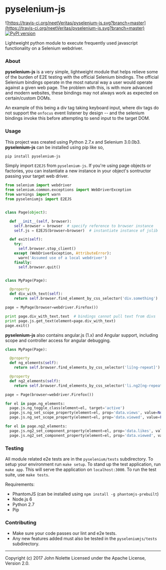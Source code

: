 # pyselenium-js
![https://travis-ci.org/neetVeritas/pyselenium-js.svg?branch=master](https://travis-ci.org/neetVeritas/pyselenium-js.svg?branch=master)
[![PyPI version](https://badge.fury.io/py/pyseleniumjs.svg)](https://badge.fury.io/py/pyseleniumjs)

Lightweight python module to execute frequently used javascript functionality on a Selenium webdriver.

### About
**pyselenium-js** is a very simple, lightweight module that helps relieve some of the burden of E2E testing with the official Selenium bindings.
The official Selenium bindings operate in the most natural way a user would operate against a given web page.
The problem with this, is with more advanced and modern websites, these bindings may not always work as expected on certain/custom DOMs.

An example of this being a div tag taking keyboard input, where div tags do not support the `onfocus` event listener by design -- and the selenium bindings invoke this before attempting to send input to the target DOM.

### Usage
This project was created using Python 2.7.x and Selenium 3.0.0b3. **pyselenium-js** can be installed using pip like so,

```bash
pip install pyselenium-js
```

Simply import `E2EJS` from `pyselenium-js`.
If you're using page objects or factories, you can instantiate a new instance in your object's sontructor passing your target web driver.

```python
from selenium import webdriver
from selenium.common.exceptions import WebDriverException
from warnings import warn
from pyseleniumjs import E2EJS


class Page(object):

  def __init__(self, browser):
    self.browser = browser  # specify reference to browser instance
    self.js = E2EJS(browser=browser)  # instantiate instance of jslib

  def exit(self):
    try:
      self.browser.stop_client()
    except (WebDriverException, AttributeError):
      warn('Assumed use of a local webdriver')
    finally:
      self.browser.quit()


class MyPage(Page):

  @property
  def div_with_text(self):
    return self.browser.find_element_by_css_selector('div.something')

page = MyPage(browser=webdriver.Firefox())

print page.div_with_text.text  # bindings cannot pull text from divs
print page.js.get_text(element=page.div_with_text)
page.exit()
```

**pyselenium-js** also contains angular.js (1.x) and Angular support, including scope and controller access for angular debugging.

```python
class MyPage(Page):

  @property
  def ng_elements(self):
    return self.browser.find_elements_by_css_selector('li[ng-repeat]')

  @property
  def ng2_elements(self):
    return self.browser.find_elements_by_css_selector('li.ng2[ng-repeat]')

page = Page(browser=webdriver.Firefox())

for el in page.ng_elements:
  page.js.ng_toggle_class(element=el, target='active')
  page.js.ng_set_scope_property(element=el, prop='data.views', value=None)
  page.js.ng_set_scope_property(element=el, prop='data.viewed', value=False)

for el in page.ng2_elements:
  page.js.ng2_set_component_property(element=el, prop='data.likes', value=0)
  page.js.ng2_set_component_property(element=el, prop='data.viewed', value=False)
```

### Testing

All module related e2e tests are in the `pyselenium/tests` subdirectory. To setup your environment run `make setup`. To stand up the test application, run `make app`. This will serve the application on `localhost:3000`. To run the test suite, use `make tests`.

Requirements:
* PhantomJS (can be installed using `npm install -g phantomjs-prebuilt`)
* Node.js 6
* Python 2.7
* Pip

### Contributing

* Make sure your code passes our lint and e2e tests.
* Any new features added must also be tested in the `pyseleniumjs/tests` subdirectory.
---

Copyright (c) 2017 John Nolette Licensed under the Apache License, Version 2.0.
